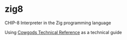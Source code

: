 # zig8

CHIP-8 Interpreter in the Zig programming language

Using [Cowgods Technical Reference](http://devernay.free.fr/hacks/chip8/C8TECH10.HTM#8xy4) as a technical guide

